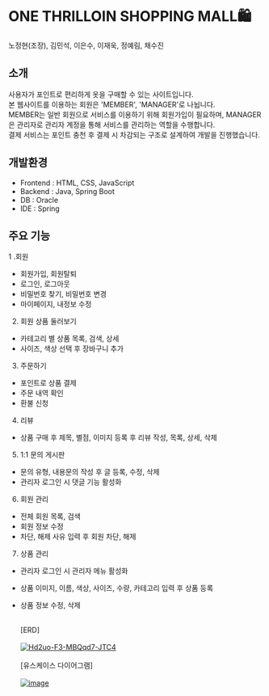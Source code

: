 # ONE THRILLOIN SHOPPING MALL🛍  
노정현(조장), 김민석, 이은수, 이재욱, 정예림, 채수진   

## 소개
사용자가 포인트로 편리하게 옷을 구매할 수 있는 사이트입니다.   
본 웹사이트를 이용하는 회원은 'MEMBER', 'MANAGER'로 나뉩니다.   
MEMBER는 일반 회원으로 서비스를 이용하기 위해 회원가입이 필요하며, MANAGER은 관리자로 관리자 계정을 통해 서비스를 관리하는 역할을 수행합니다.   
결제 서비스는 포인트 충천 후 결제 시 차감되는 구조로 설계하여 개발을 진행했습니다.   

## 개발환경
- Frontend : HTML, CSS, JavaScript
- Backend : Java, Spring Boot
- DB : Oracle
- IDE : Spring

## 주요 기능
1 .회원
- 회원가입, 회원탈퇴
- 로그인, 로그아웃
- 비밀번호 찾기, 비밀번호 변경
- 마이페이지, 내정보 수정
2. 회원 상품 둘러보기
- 카테고리 별 상품 목록, 검색, 상세
- 사이즈, 색상 선택 후 장바구니 추가
3. 주문하기
- 포인트로 상품 결제
- 주문 내역 확인
- 환불 신청
4. 리뷰
- 상품 구매 후 제목, 별점, 이미지 등록 후 리뷰 작성, 목록, 상세, 삭제
5. 1:1 문의 게시판
- 문의 유형, 내용문의 작성 후 글 등록, 수정, 삭제
- 관리자 로그인 시 댓글 기능 활성화
6. 회원 관리
- 전체 회원 목록, 검색
- 회원 정보 수정
- 차단, 해제 사유 입력 후 회원 차단, 해제
7. 상품 관리
- 관리자 로그인 시 관리자 메뉴 활성화
- 상품 이미지, 이름, 색상, 사이즈, 수량, 카테고리 입력 후 상품 등록
- 상품 정보 수정, 삭제 <br></br>

  [ERD] <br></br>
  <a href="https://ibb.co/DVkLC6r"><img src="https://i.ibb.co/7YVbWTk/Hd2uo-F3-MBQqd7-JTC4.png" alt="Hd2uo-F3-MBQqd7-JTC4" border="0"></a> <br></br>
  [유스케이스 다이어그램] <br></br>
<a href="https://ibb.co/kHZVzjB"><img src="https://i.ibb.co/LkKDBmR/image.webp" alt="image" border="0"></a>
